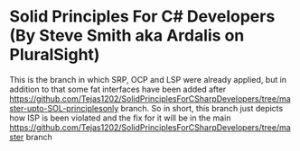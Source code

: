 # Solid Principles For C# Developers (By Steve Smith aka Ardalis on PluralSight)
This is the branch in which SRP, OCP and LSP were already applied, but in addition to that some fat interfaces have been added after https://github.com/Tejas1202/SolidPrinciplesForCSharpDevelopers/tree/master-upto-SOL-principlesonly branch.
So in short, this branch just depicts how ISP is been violated and the fix for it will be in the main https://github.com/Tejas1202/SolidPrinciplesForCSharpDevelopers/tree/master branch
